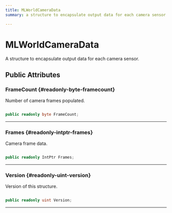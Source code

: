 ```yaml
---
title: MLWorldCameraData
summary: a structure to encapsulate output data for each camera sensor. 

---
```


# MLWorldCameraData




A structure to encapsulate output data for each camera sensor.   





## Public Attributes

### FrameCount {#readonly-byte-framecount}

Number of camera frames populated. 

```csharp

public readonly byte FrameCount;

```






-----------

### Frames {#readonly-intptr-frames}

Camera frame data. 

```csharp

public readonly IntPtr Frames;

```






-----------

### Version {#readonly-uint-version}

Version of this structure. 

```csharp

public readonly uint Version;

```






-----------


